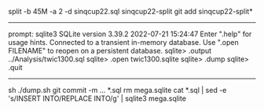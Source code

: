 split -b 45M -a 2 -d sinqcup22.sql sinqcup22-split git add sinqcup22-split*

--------------------------------------------------------------------------------

prompt: sqlite3 SQLite version 3.39.2 2022-07-21 15:24:47 Enter ".help" for
usage hints. Connected to a transient in-memory database. Use ".open FILENAME"
to reopen on a persistent database. sqlite> .output ../Analysis/twic1300.sql
sqlite> .open twic1300.sqlite sqlite> .dump sqlite> .quit

--------------------------------------------------------------------------------

sh ./dump.sh git commit -m ... *.sql rm mega.sqlite cat *.sql | sed -e 's/INSERT
INTO/REPLACE INTO/g' | sqlite3 mega.sqlite
